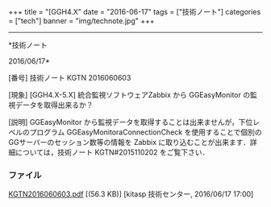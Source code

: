 ﻿+++
title = "[GGH4.X"
date = "2016-06-17"
tags = ["技術ノート"]
categories = ["tech"]
banner = "img/technote.jpg"
+++

-----------------------------------------------------------------------------------------------------------------------------

*技術ノート

2016/06/17*


[番号]
技術ノート KGTN 2016060603

[現象]
[GGH4.X-5.X] 統合監視ソフトウェアZabbix から GGEasyMonitor
の監視データを取得出来るか？

[説明]
GGEasyMonitor
から監視データを取得することは出来ませんが，下位レベルのプログラム
GGEasyMonitoraConnectionCheck
を使用することで個別のGGサーバーのセッション数等の情報を Zabbix
に取り込むことが出来ます．詳細については，技術ノート KGTN#2015110202
をご覧下さい．


### ファイル

 
 


[KGTN2016060603.pdf](http://techreport.kitasp.net/attachments/download/2669/KGTN2016060603.pdf)
 [(56.3 KB)] [kitasp 技術センター, 2016/06/17
17:00]


 


 

